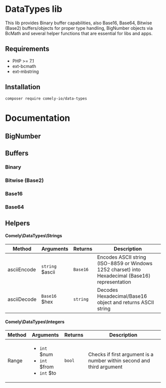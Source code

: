 # DataTypes lib

This lib provides Binary buffer capabilities, also Base16, Base64, Bitwise (Base2) buffers/objects for proper type handling, 
BigNumber objects via BcMath and several helper functions that are essential for libs and apps.

## Requirements

* PHP >= 7.1
* ext-bcmath
* ext-mbstring

## Installation

`composer require comely-io/data-types`

# Documentation

## BigNumber



## Buffers

### Binary

### Bitwise (Base2)

### Base16

### Base64

## Helpers

#### Comely\DataTypes\Strings
Method | Arguments | Returns | Description
--- | --- | --- | ---
asciiEncode | `string` $ascii | `Base16` | Encodes ASCII string (ISO-8859 or Windows 1252 charset) into Hexadecimal (Base16) representation
asciiDecode | `Base16` $hex | `string` | Decodes Hexadecimal/Base16 object and returns ASCII string


#### Comely\DataTypes\Integers
Method | Arguments | Returns | Description
--- | --- | --- | ---
Range | <ul><li>`int` $num</li><li>`int` $from</li><li>`int` $to</li></ul> | `bool` | Checks if first argument is a number within second and third argument





